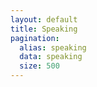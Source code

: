 ```yaml
---
layout: default
title: Speaking 
pagination:
  alias: speaking
  data: speaking
  size: 500
---
```

